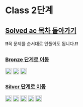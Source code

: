 # Class 2단계

## [Solved ac 목차 돌아가기](../../README.md)

❗️❗️꼭 문제를 순서대로 안풀어도 됩니다.❗️❗️

### [Bronze 단계로 이동](./Bronze/README.md)

<img src ="https://static.solved.ac/tier_small/3.svg" width = "20"> 
<img src ="https://static.solved.ac/tier_small/4.svg" width = "20">
<img src ="https://static.solved.ac/tier_small/5.svg" width = "20">

### [Silver 단계로 이동](./Silver/README.md)

<img src ="https://static.solved.ac/tier_small/6.svg" width = "20">
<img src ="https://static.solved.ac/tier_small/7.svg" width = "20">
<img src ="https://static.solved.ac/tier_small/8.svg" width = "20">
<img src ="https://static.solved.ac/tier_small/9.svg" width = "20">
<img src ="https://static.solved.ac/tier_small/10.svg" width = "20">